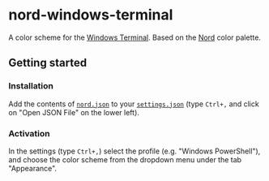 # nord-windows-terminal

A color scheme for the [Windows Terminal](https://aka.ms/terminal).
Based on the [Nord](https://github.com/arcticicestudio/nord) color palette.

## Getting started
### Installation

Add the contents of [`nord.json`](./src/nord.json) to your
[`settings.json`](https://docs.microsoft.com/en-us/windows/terminal/get-started#settings-json-file)
(type `Ctrl+,` and click on "Open JSON File" on the lower left).

### Activation

In the settings (type `Ctrl+,`) select the profile (e.g. "Windows PowerShell"), and choose the color scheme from the dropdown menu under the tab "Appearance".

